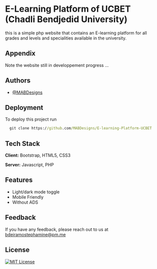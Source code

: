 
# E-Learning Platform of UCBET (Chadli Bendjedid University)

this is a simple php website that contains an E-learning platform for all grades and levels and specialities available in the university. 

## Appendix

Note the website still in developpement progress ...

## Authors

- [@MABDesigns](https://www.github.com/MABDesigns)


## Deployment

To deploy this project run

```cmd
  git clone https://github.com/MABDesigns/E-learning-Platform-UCBET
```


## Tech Stack

**Client:** Bootstrap, HTML5, CSS3

**Server:** Javascript, PHP


## Features

- Light/dark mode toggle
- Mobile Friendly
- Without ADS


## Feedback

If you have any feedback, please reach out to us at bdeiramostephamine@pm.me


## License

[![MIT License](https://img.shields.io/badge/License-MIT-green.svg)](https://choosealicense.com/licenses/mit/)
